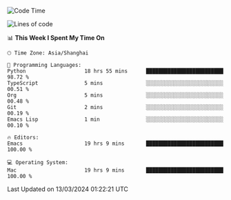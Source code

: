 <!--START_SECTION:waka-->
![Code Time](http://img.shields.io/badge/Code%20Time-1%2C837%20hrs%2039%20mins-blue)

![Lines of code](https://img.shields.io/badge/From%20Hello%20World%20I%27ve%20Written-288.1%20thousand%20lines%20of%20code-blue)

📊 **This Week I Spent My Time On** 

```text
🕑︎ Time Zone: Asia/Shanghai

💬 Programming Languages: 
Python                   18 hrs 55 mins      █████████████████████████   98.72 % 
TypeScript               5 mins              ░░░░░░░░░░░░░░░░░░░░░░░░░   00.51 % 
Org                      5 mins              ░░░░░░░░░░░░░░░░░░░░░░░░░   00.48 % 
Git                      2 mins              ░░░░░░░░░░░░░░░░░░░░░░░░░   00.19 % 
Emacs Lisp               1 min               ░░░░░░░░░░░░░░░░░░░░░░░░░   00.10 % 

🔥 Editors: 
Emacs                    19 hrs 9 mins       █████████████████████████   100.00 % 

💻 Operating System: 
Mac                      19 hrs 9 mins       █████████████████████████   100.00 % 
```


 Last Updated on 13/03/2024 01:22:21 UTC
<!--END_SECTION:waka-->
